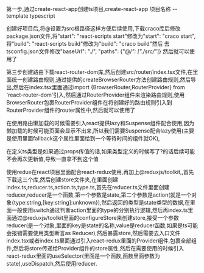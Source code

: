 第一步,通过create-react-app创建ts项目,create-react-app 项目名称 --template typescript

创建好项目后,将@设置为src根路径这样方便后续使用,下载craco库后修改package.json文件,将"start": "react-scripts start"修改为"start": "craco start",将"build": "react-scripts build"修改为"build": "craco build"然后  去tsconfig.json文件修改"baseUrl": "./", "paths": {"@/*": ["./src/*"]}  然后就可以使用了

第三步创建路由下载react-router-dom库,然后创建src/router/index.tsx文件,在里面统一创建路由规则,通过提供的createBrowserRouter方法创建路由规则,然后导出,然后在index.tsx里面通过import {BrowserRouter,RouterProvider} from 'react-router-dom'引入,然后通过RouterProvider组件来渲染路由规则,使用BrowserRouter包裹RouterProvider组件在将创建好的路由规则引入到RouterProvider组件的router属性中,然后就可以使用了

在使用路由懒加载的时候需要引入react提供lazy和Suspense组件配合使用,因为懒加载的时候可能页面会显示不出来,所以我们需要Suspense配合lazy使用(主要是使用里面fallback这个属性里面给到一个等待时间的组件就OK),

在定义ts类型是如果通过props传值的话,如果类型定义的时候写了?的话后续可能不会再次更新值,导致一直拿不到这个值


使用redux在react项目里面配合react-redux使用,再加上@reduxjs/toolkit,,首先下载这三个库,然后创建store文件夹,在里面创建index.ts,reducer.ts,action.ts,type.ts,首先在reducer.ts文件里面创建reducer,reducer是一个函数,第一个参数是state,第二个参数是action(就是一个对象{type:string,[key:string]:unknown}),然后返回的类型是state类型的数据,在里面一般使用switch通过判断action里面的type的分别执行逻辑,然后再index.ts里面通过@reduxjs/toolkit里面的configureStore来创建store,接受一个参数reducer(是一个对象,里面的key是state的名称,value是reducer函数,如果是ts可能会报错需要使用类型断言as Reducer),然后暴露store,然后需要去入口文件index.tsx或者index.ts里面通过引入react-redux里面的Provider组件,包裹全部组件,然后将store传递给Provider组件的store属性,然后在需要使用的时候引入react-redux里面的useSelector(里面是一个函数,函数里面参数为state),useDispatch,然后使用reducer.
